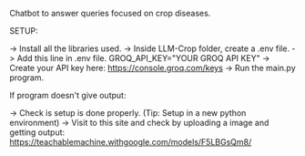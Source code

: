 Chatbot to answer queries focused on crop diseases.

SETUP:

-> Install all the libraries used. -> Inside LLM-Crop folder, create a .env file. -> Add this line in .env file. GROQ_API_KEY="YOUR GROQ API KEY" -> Create your API key here: https://console.groq.com/keys -> Run the main.py program.

If program doesn't give output:

-> Check is setup is done properly. (Tip: Setup in a new python environment) -> Visit to this site and check by uploading a image and getting output: https://teachablemachine.withgoogle.com/models/F5LBGsQm8/
